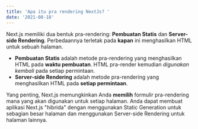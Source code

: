 ```yaml
---
title: 'Apa itu pra rendering NextJs? '
date: '2021-08-18'
---
```


Next.js memiliki dua bentuk pra-rendering: **Pembuatan Statis** dan **Server-side Rendering**. Perbedaannya terletak pada **kapan** ini menghasilkan HTML untuk sebuah halaman.

- **Pembuatan Statis** adalah metode pra-rendering yang menghasilkan HTML pada **waktu pembuatan**. HTML pra-render kemudian _digunakan kembali_ pada setiap permintaan.
- **Server-side Rendering** adalah metode pra-rendering yang menghasilkan HTML pada **setiap permintaan**.

Yang penting, Next.js memungkinkan Anda **memilih** formulir pra-rendering mana yang akan digunakan untuk setiap halaman. Anda dapat membuat aplikasi Next.js "hibrida" dengan menggunakan Static Generation untuk sebagian besar halaman dan menggunakan Server-side Rendering untuk halaman lainnya. 